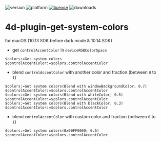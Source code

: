 ![version](https://img.shields.io/badge/version-19%2B-5682DF)
![platform](https://img.shields.io/static/v1?label=platform&message=mac-intel%20|%20mac-arm&color=blue)
[![license](https://img.shields.io/github/license/miyako/4d-plugin-get-system-colors)](LICENSE)
![downloads](https://img.shields.io/github/downloads/miyako/4d-plugin-get-system-colors/total)

# 4d-plugin-get-system-colors
for macOS (10.13 SDK before dark mode & 10.14 SDK)

* get `controlAccentColor` in `deviceRGBColorSpace` 

```4d
$colors:=Get system colors
$controlAccentColor:=$colors.controlAccentColor
```

* blend `controlAccentColor` with another color and fraction (between `0` to `1`)

```4d
$colors:=Get system colors(Blend with windowBackgroundColor; 0.7)
$controlAccentColor:=$colors.controlAccentColor
$colors:=Get system colors(Blend with whiteColor; 0.5)
$controlAccentColor:=$colors.controlAccentColor
$colors:=Get system colors(Blend with blackColor; 0.3)
$controlAccentColor:=$colors.controlAccentColor
```

* blend `controlAccentColor` with custom color and fraction (between `0` to `1`)

```4d
$colors:=Get system colors(0x00FF0000; 0.5)
$controlAccentColor:=$colors.controlAccentColor
```
